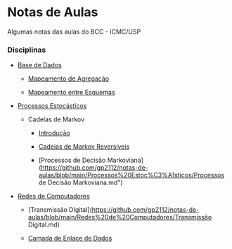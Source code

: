 # Notas de Aulas
Algumas notas das aulas do BCC - ICMC/USP

### Disciplinas

- [Base de Dados](https://github.com/gp2112/notas-de-aulas/tree/main/Base%20de%20Dados)

	- [Mapeamento de Agregação](https://github.com/gp2112/notas-de-aulas/blob/main/Base%20de%20Dados/Mapeamento%20de%20Agrega%C3%A7%C3%A3o.md)

	- [Mapeamento entre Esquemas](https://github.com/gp2112/notas-de-aulas/blob/main/Base%20de%20Dados/Mapeamento%20entre%20Esquemas%20-%20Abstra%C3%A7%C3%B5es%20-%20Generaliza%C3%A7%C3%A3o.md)

- [Processos Estocásticos](https://github.com/gp2112/notas-de-aulas/tree/main/Processos%20Estoc%C3%A1sticos)

	- Cadeias de Markov

		- [Introdução](https://github.com/gp2112/notas-de-aulas/blob/main/Processos%20Estoc%C3%A1sticos/Cadeias%20de%20Markov%20em%20Tempo%20Discreto.md)

		- [Cadeias de Markov Reversíveis](https://github.com/gp2112/notas-de-aulas/blob/main/Processos%20Estoc%C3%A1sticos/Cadeias%20de%20Markov%20Revers%C3%ADveis.md)

		- [Processos de Decisão Markoviana](https://github.com/gp2112/notas-de-aulas/blob/main/Processos%20Estoc%C3%A1sticos/Processos de Decisão Markoviana.md")


- [Redes de Computadores](https://github.com/gp2112/notas-de-aulas/tree/main/Redes%20de%20Computadores)

	- [Transmissão DIgital](https://github.com/gp2112/notas-de-aulas/blob/main/Redes%20de%20Computadores/Transmissão Digital.md)

	- [Camada de Enlace de Dados](https://github.com/gp2112/notas-de-aulas/blob/main/Redes%20de%20Computadores/Camada%20de%20Enlace%20de%20Dados.md)


